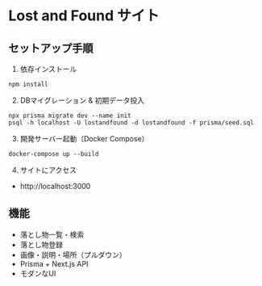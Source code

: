 # Lost and Found サイト

## セットアップ手順

1. 依存インストール

```
npm install
```

2. DBマイグレーション & 初期データ投入

```
npx prisma migrate dev --name init
psql -h localhost -U lostandfound -d lostandfound -f prisma/seed.sql
```

3. 開発サーバー起動（Docker Compose）

```
docker-compose up --build
```

4. サイトにアクセス

- http://localhost:3000

## 機能
- 落とし物一覧・検索
- 落とし物登録
- 画像・説明・場所（プルダウン）
- Prisma + Next.js API
- モダンなUI

